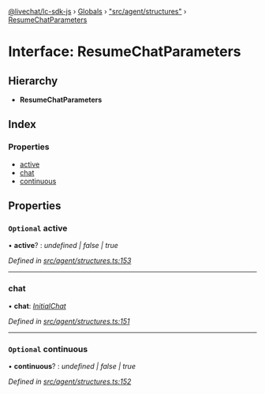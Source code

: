 [@livechat/lc-sdk-js](../README.md) › [Globals](../globals.md) › ["src/agent/structures"](../modules/_src_agent_structures_.md) › [ResumeChatParameters](_src_agent_structures_.resumechatparameters.md)

# Interface: ResumeChatParameters

## Hierarchy

* **ResumeChatParameters**

## Index

### Properties

* [active](_src_agent_structures_.resumechatparameters.md#optional-active)
* [chat](_src_agent_structures_.resumechatparameters.md#chat)
* [continuous](_src_agent_structures_.resumechatparameters.md#optional-continuous)

## Properties

### `Optional` active

• **active**? : *undefined | false | true*

*Defined in [src/agent/structures.ts:153](https://github.com/livechat/lc-sdk-js/blob/228cb10/src/agent/structures.ts#L153)*

___

###  chat

• **chat**: *[InitialChat](_src_objects_index_.initialchat.md)*

*Defined in [src/agent/structures.ts:151](https://github.com/livechat/lc-sdk-js/blob/228cb10/src/agent/structures.ts#L151)*

___

### `Optional` continuous

• **continuous**? : *undefined | false | true*

*Defined in [src/agent/structures.ts:152](https://github.com/livechat/lc-sdk-js/blob/228cb10/src/agent/structures.ts#L152)*
